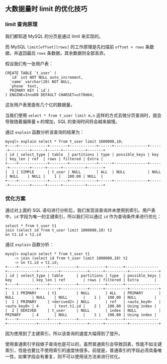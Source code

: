 ## 大数据量时 limit 的优化技巧

### limit 查询原理
我们都知道 MySQL 的分页是通过 limit 来实现的。

而 MySQL `limit[offset][rows]` 的工作原理是先扫描前 `offset + rows` 条数据，并返回最后 `rows` 条数据，其余数据则全部丢弃。

假设我们有一张用户表：
```mysql
CREATE TABLE `t_user` (
  `id` int NOT NULL auto_increment,
  `name` varchar(20) NOT NULL,
  `phone` text,
  PRIMARY KEY (`id`)
) ENGINE=InnoDB DEFAULT CHARSET=utf8mb4;
```
这张用户表里面有几个亿的数据量。

当我们使用 `select * from t_user limit m,n` 这样的方式去做分页查询时，就会导致随着偏移量 `m` 的增加，SQL 的查询时间将会越来越慢。

通过 `explain` 函数分析该查询的结果为：
```text
mysql> explain select * from t_user limit 1000000,10;
+----+-------------+--------+------------+------+---------------+------+---------+------+------+----------+-------+
| id | select_type | table  | partitions | type | possible_keys | key  | key_len | ref  | rows | filtered | Extra |
+----+-------------+--------+------------+------+---------------+------+---------+------+------+----------+-------+
|  1 | SIMPLE      | t_user | NULL       | ALL  | NULL          | NULL | NULL    | NULL |    1 |   100.00 | NULL  |
+----+-------------+--------+------------+------+---------------+------+---------+------+------+----------+-------+
```
### 优化方案

通过对上面的 SQL 语句进行分析后，我们发现该查询并未使用到索引。用户表中，`id` 字段为唯一的主键索引，所以我们可以通过 `id` 作为查询条件来进行优化：

```mysql
select * from t_user t1 
join (select id from t_user limit 1000000,10) t2
on t1.id = t2.id
```
通过 `explain` 函数分析：
```text
mysql> explain select * from t_user t1
    -> join (select id from t_user limit 1000000,10) t2
    -> on t1.id = t2.id;
+----+-------------+------------+------------+-------+---------------+-------------+---------+------------+------+----------+-------------+
| id | select_type | table      | partitions | type  | possible_keys | key         | key_len | ref        | rows | filtered | Extra       |
+----+-------------+------------+------------+-------+---------------+-------------+---------+------------+------+----------+-------------+
|  1 | PRIMARY     | t1         | NULL       | ALL   | PRIMARY       | NULL        | NULL    | NULL       |    1 |   100.00 | NULL        |
|  1 | PRIMARY     | <derived2> | NULL       | ref   | <auto_key0>   | <auto_key0> | 4       | test.t1.id |    2 |   100.00 | Using index |
|  2 | DERIVED     | t_user     | NULL       | index | NULL          | PRIMARY     | 4       | NULL       |    1 |   100.00 | Using index |
+----+-------------+------------+------------+-------+---------------+-------------+---------+------------+------+----------+-------------+
```
因为使用到了主键索引，所以该查询的速度大幅得到了提升。

使用普通索引字段做子查询也是可以的，虽然普通索引会导致回表，性能不如主键索引，但是也要比不使用索引的速度快很多。前提是，普通索引的字段必须具备唯一性，如果字段会有重复，则不可以使用该方法来进行优化。
